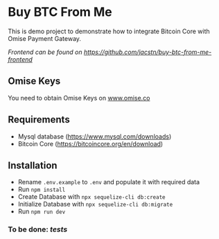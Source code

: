 # Buy BTC From Me

This is demo project to demonstrate how to integrate Bitcoin Core with  Omise Payment Gateway.

_Frontend can be found on https://github.com/jacstn/buy-btc-from-me-frontend_

## Omise Keys
You need to obtain Omise Keys on www.omise.co

## Requirements
 - Mysql database (https://www.mysql.com/downloads)
 - Bitcoin Core (https://bitcoincore.org/en/download)

## Installation
- Rename `.env.example` to `.env` and populate it with required data
- Run `npm install`
- Create Database with `npx sequelize-cli db:create`
- Initialize Database with `npx sequelize-cli db:migrate`
- Run `npm run dev`

### To be done: _tests_
